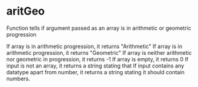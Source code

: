 # aritGeo
Function tells if argument passed as an array is in arithmetic or geometric progression

If array is in arithmetic progression, it returns "Arithmetic"
If array is in arithmetic progression, it returns "Geometric"
If array is neither arithmetic nor geometric in progression, it returns -1
If array is empty, it returns 0
If input is not an array, it returns a string stating that
If input contains any datatype apart from number, it returns a string stating it should contain numbers.
